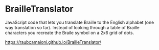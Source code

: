 # BrailleTranslator
JavaScript code that lets you translate Braille to the English alphabet (one way translation so far).
Instead of looking through a table of Braille characters you recreate the Braile symbol on a 2x6
grid of dots. 

https://raubcamaioni.github.io/BrailleTranslator/
